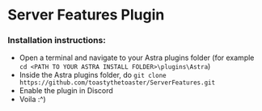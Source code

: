 # Server Features Plugin
### Installation instructions:
- Open a terminal and navigate to your Astra plugins folder (for example `cd <PATH TO YOUR ASTRA INSTALL FOLDER>\plugins\Astra`)
- Inside the Astra plugins folder, do `git clone https://github.com/toastythetoaster/ServerFeatures.git`
- Enable the plugin in Discord
- Voila :^)
